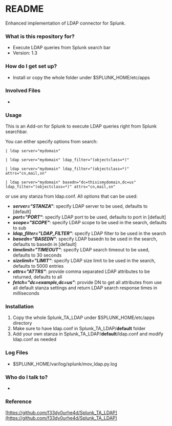 # README #

Enhanced implementation of LDAP connector for Splunk.

### What is this repository for? ###

* Execute LDAP queries from Splunk search bar
* Version: 1.3

### How do I get set up? ###

* Install or copy the whole folder under $SPLUNK_HOME/etc/apps

### Involved Files ###

*

### Usage ###
This is an Add-on for Splunk to execute LDAP queries right from Splunk searchbar.

You can either specify options from search:


```
| ldap server="mydomain"
```

```
| ldap server="mydomain" ldap_filter="(objectclass=*)"
```

```
| ldap server="mydomain" ldap_filter="(objectclass=*)" attrs="cn,mail,sn" 
```

```
| ldap server="mydomain" basedn="dc=thisismydomain,dc=us" ldap_filter="(objectclass=*)" attrs="cn,mail,sn" 
```


or use any stanza from ldap.conf. All options that can be used:

* **_server="STANZA"_**: specify LDAP server to be used, defaults to [default]
* **_port="PORT"_**: specify LDAP port to be used, defaults to port in [default]
* **_scope="SCOPE"_**: specify LDAP scope to be used in the search, defaults to sub
* **_ldap_filter="LDAP_FILTER"_**: specify LDAP filter to be used in the search
* **_basedn="BASEDN"_**: specify LDAP basedn to be used in the search, defaults to basedn in [default]
* **_timelimit="TIMEOUT"_**: specify LDAP search timeout to be used, defaults to 30 seconds
* **_sizelimit="LIMIT"_**: specify LDAP size limit to be used in the search, defaults to 5000 entries
* **_attrs="ATTRS"_**: provide comma separated LDAP attributes to be returned, defaults to all
* **_fetch="dc=example,dc=us"_**: provide DN to get all attributes from use all default stanza settings and return LDAP search response times in milliseconds

### Installation ###
1. Copy the whole Splunk_TA_LDAP under $SPLUNK_HOME/etc/apps directory
2. Make sure to have ldap.conf in  Splunk_TA_LDAP/**default** folder
3. Add your own stanza in Splunk_TA_LDAP/**default**/ldap.conf and modify ldap.conf as needed

### Log Files ###

* $SPLUNK_HOME/var/log/splunk/mov_ldap.py.log

### Who do I talk to? ###

* 

### Reference ###
[https://github.com/f33dy0urhe4d/Splunk_TA_LDAP](https://github.com/f33dy0urhe4d/Splunk_TA_LDAP)
